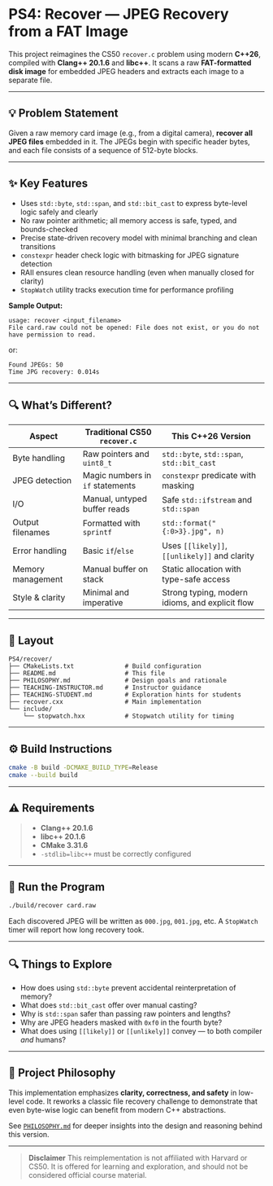 # PS4: Recover — JPEG Recovery from a FAT Image

This project reimagines the CS50 `recover.c` problem using modern **C++26**, compiled with **Clang++ 20.1.6** and **libc++**.
It scans a raw **FAT-formatted disk image** for embedded JPEG headers and extracts each image to a separate file.

---

## 💡 Problem Statement

Given a raw memory card image (e.g., from a digital camera), **recover all JPEG files** embedded in it.
The JPEGs begin with specific header bytes, and each file consists of a sequence of 512-byte blocks.

---

## ✨ Key Features

* Uses `std::byte`, `std::span`, and `std::bit_cast` to express byte-level logic safely and clearly
* No raw pointer arithmetic; all memory access is safe, typed, and bounds-checked
* Precise state-driven recovery model with minimal branching and clean transitions
* `constexpr` header check logic with bitmasking for JPEG signature detection
* RAII ensures clean resource handling (even when manually closed for clarity)
* `StopWatch` utility tracks execution time for performance profiling

**Sample Output:**

```text
usage: recover <input_filename>
File card.raw could not be opened: File does not exist, or you do not have permission to read.
```

or:

```text
Found JPEGs: 50
Time JPG recovery: 0.014s
```

---

## 🔍 What’s Different?

| Aspect            | Traditional CS50 `recover.c`     | This C++26 Version                              |
| ----------------- | -------------------------------- | ----------------------------------------------- |
| Byte handling     | Raw pointers and `uint8_t`       | `std::byte`, `std::span`, `std::bit_cast`       |
| JPEG detection    | Magic numbers in `if` statements | `constexpr` predicate with masking              |
| I/O               | Manual, untyped buffer reads     | Safe `std::ifstream` and `std::span`            |
| Output filenames  | Formatted with `sprintf`         | `std::format("{:0>3}.jpg", n)`                  |
| Error handling    | Basic `if`/`else`                | Uses `[[likely]]`, `[[unlikely]]` and clarity   |
| Memory management | Manual buffer on stack           | Static allocation with type-safe access         |
| Style & clarity   | Minimal and imperative           | Strong typing, modern idioms, and explicit flow |

---

## 📁 Layout

```
PS4/recover/
├── CMakeLists.txt              # Build configuration
├── README.md                   # This file
├── PHILOSOPHY.md               # Design goals and rationale
├── TEACHING-INSTRUCTOR.md      # Instructor guidance
├── TEACHING-STUDENT.md         # Exploration hints for students
├── recover.cxx                 # Main implementation
└── include/
    └── stopwatch.hxx           # Stopwatch utility for timing
```

---

## ⚙️ Build Instructions

```bash
cmake -B build -DCMAKE_BUILD_TYPE=Release
cmake --build build
```

---

## ⚠️ Requirements

> * **Clang++ 20.1.6**
> * **libc++ 20.1.6**
> * **CMake 3.31.6**
> * `-stdlib=libc++` must be correctly configured

---

## 🧪 Run the Program

```bash
./build/recover card.raw
```

Each discovered JPEG will be written as `000.jpg`, `001.jpg`, etc.
A `StopWatch` timer will report how long recovery took.

---

## 🔍 Things to Explore

* How does using `std::byte` prevent accidental reinterpretation of memory?
* What does `std::bit_cast` offer over manual casting?
* Why is `std::span` safer than passing raw pointers and lengths?
* Why are JPEG headers masked with `0xf0` in the fourth byte?
* What does using `[[likely]]` or `[[unlikely]]` convey — to both compiler *and* humans?

---

## 📌 Project Philosophy

This implementation emphasizes **clarity, correctness, and safety** in low-level code.
It reworks a classic file recovery challenge to demonstrate that even byte-wise logic can benefit from modern C++ abstractions.

See [`PHILOSOPHY.md`](./PHILOSOPHY.md) for deeper insights into the design and reasoning behind this version.

---

> **Disclaimer**
> This reimplementation is not affiliated with Harvard or CS50.
> It is offered for learning and exploration, and should not be considered official course material.
